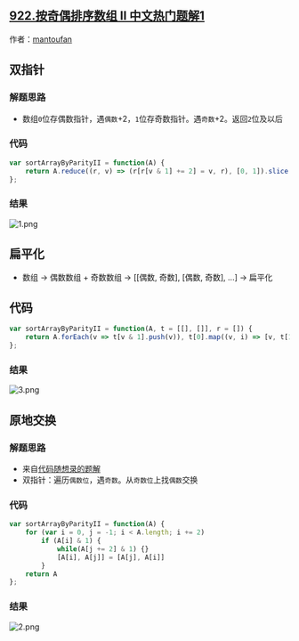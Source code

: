## [922.按奇偶排序数组 II 中文热门题解1](https://leetcode.cn/problems/sort-array-by-parity-ii/solutions/100000/shuang-zhi-zhen-bian-ping-hua-1xing-dai-ma-2jie-fa)

作者：[mantoufan](https://leetcode.cn/u/mantoufan)

## 双指针
### 解题思路
- 数组`0`位存偶数指针，遇`偶数`+2，`1`位存奇数指针。遇`奇数`+2。返回`2`位及以后

### 代码

```javascript
var sortArrayByParityII = function(A) {
    return A.reduce((r, v) => (r[r[v & 1] += 2] = v, r), [0, 1]).slice(2)
};
```

### 结果
![1.png](https://pic.leetcode-cn.com/1605157565-vWKDpi-1.png)

## 扁平化
- 数组 → 偶数数组 + 奇数数组 → [[偶数, 奇数], [偶数, 奇数], ...] → 扁平化

## 代码
```javascript
var sortArrayByParityII = function(A, t = [[], []], r = []) {
    return A.forEach(v => t[v & 1].push(v)), t[0].map((v, i) => [v, t[1][i]]).flat()
};
```

### 结果
![3.png](https://pic.leetcode-cn.com/1605157627-BjrQHy-3.png)

## 原地交换
### 解题思路
- 来自[代码随想录的题解](https://leetcode-cn.com/problems/sort-array-by-parity-ii/solution/922san-chong-po-shi-wu-hua-de-fang-fa-ren-ni-xuan-/)
- 双指针：遍历`偶数位`，遇`奇数`。从`奇数位`上找`偶数`交换
### 代码
```javascript
var sortArrayByParityII = function(A) {
    for (var i = 0, j = -1; i < A.length; i += 2) 
        if (A[i] & 1) {
            while(A[j += 2] & 1) {}
            [A[i], A[j]] = [A[j], A[i]]
        }
    return A
};
```
### 结果
![2.png](https://pic.leetcode-cn.com/1605158915-TJSPHI-2.png)

